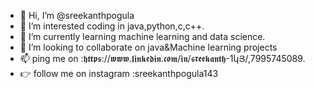 - 👋 Hi, I’m @sreekanthpogula
- 👀 I’m interested coding in java,python,c,c++.
- 🌱 I’m currently learning machine learning and data science.
- 💞️ I’m looking to collaborate on java&Machine learning projects
- 📫 ping me on :𝖍𝖙𝖙𝖕𝖘://𝖜𝖜𝖜.𝖑𝖎𝖓𝖐𝖊𝖉𝖎𝖓.𝖈𝖔𝖒/𝖎𝖓/𝖘𝖗𝖊𝖊𝖐𝖆𝖓𝖙𝖍-1կՅ/,7995745089.
- 👉 follow me on instagram :sreekanthpogula143

<!---
sreekanthpogula/sreekanthpogula is a ✨ special ✨ repository because its `README.md` (this file) appears on your GitHub profile.
You can click the Preview link to take a look at your changes.
--->
